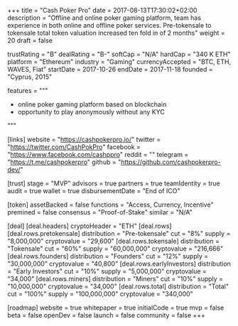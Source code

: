 +++
title = "Cash Poker Pro"
date = 2017-08-13T17:30:02+02:00
description = "Offline and online poker gaming platform, team has experience in both online and offline poker services. Pre-tokensale to tokensale total token valuation increased ten fold in of 2 months"
weight = 20
draft = false

trustRating = "B"
dealRating = "B-"
softCap = "N/A"
hardCap = "340 K ETH"
platform = "Ethereum"
industry = "Gaming"
currencyAccepted = "BTC, ETH, WAVES, Fiat"
startDate = 2017-10-26
endDate = 2017-11-18
founded = "Cyprus, 2015"

features = """
- online poker gaming platform based on blockchain
- opportunity to play anonymously without any KYC

"""

[links]
  website = "https://cashpokerpro.io/"
  twitter = "https://twitter.com/CashPokPro"
  facebook = "https://www.facebook.com/cashppro"
  reddit = ""
  telegram = "https://t.me/cashpokerpro"
  github = "https://github.com/cashpokerpro-dev/"

[trust]
  stage = "MVP"
  advisors = true
  partners = true
  teamIdentity = true
  audit = true
  wallet = true
  disbursementDate = "End of ICO"

[token]
  assetBacked = false
  functions = "Access, Currency, Incentive"
  premined = false
  consensus = "Proof-of-Stake"
  similar = "N/A"

[deal]
  [deal.headers]
    cryptoHeader = "ETH"
  [deal.rows]
    [deal.rows.pretokensale]
      distribution = "Pre-tokensale"
      cut = "8%"
      supply = "8,000,000"
      cryptovalue = "29,600"
    [deal.rows.tokensale]
      distribution = "Tokensale"
      cut = "60%"
      supply = "60,000,000"
      cryptovalue = "216,666"
    [deal.rows.founders]
      distribution = "Founders"
      cut = "12%"
      supply = "30,000,000"
      cryptovalue = "40,800"
    [deal.rows.earlyInvestors]
      distribution = "Early Investors"
      cut = "10%"
      supply = "5,000,000"
      cryptovalue = "34,000"
    [deal.rows.miners]
      distribution = "Miners"
      cut = "10%"
      supply = "10,000,000"
      cryptovalue = "34,000"
    [deal.rows.total]
      distribution = "Total"
      cut = "100%"
      supply = "100,000,000"
      cryptovalue = "340,000"

[roadmap]
  website = true
  whitepaper = true
  initialCode = true
  mvp = false
  beta = false
  openDev = false
  launch = false
  community = false
+++
